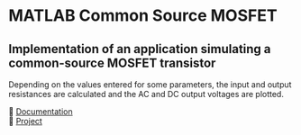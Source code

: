 # MATLAB Common Source MOSFET

## Implementation of an application simulating a common-source MOSFET transistor

Depending on the values entered for some parameters, the input and output resistances are calculated and the AC and DC output voltages are plotted.

📃 [Documentation](https://github.com/c0smin27/MATLAB-Common-Source-MOSFET/blob/main/Documentatie%20TEC-MOS%20SC%20-%20Melinte%20Cosmin.pdf)<br>
💾 [Project](https://github.com/c0smin27/MATLAB-Common-Source-MOSFET/blob/main/startTM.m)
